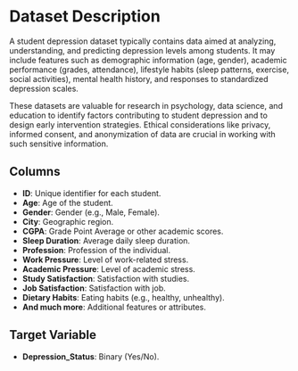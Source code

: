 #  Dataset Description
A student depression dataset typically contains data aimed at analyzing, understanding, and predicting depression levels among students. It may include features such as demographic information (age, gender), academic performance (grades, attendance), lifestyle habits (sleep patterns, exercise, social activities), mental health history, and responses to standardized depression scales.

These datasets are valuable for research in psychology, data science, and education to identify factors contributing to student depression and to design early intervention strategies. Ethical considerations like privacy, informed consent, and anonymization of data are crucial in working with such sensitive information.



## Columns
- **ID**: Unique identifier for each student.
- **Age**: Age of the student.
- **Gender**: Gender (e.g., Male, Female).
- **City**: Geographic region.
- **CGPA**: Grade Point Average or other academic scores.
- **Sleep Duration**: Average daily sleep duration.
- **Profession**: Profession of the individual.
- **Work Pressure**: Level of work-related stress.
- **Academic Pressure**: Level of academic stress.
- **Study Satisfaction**: Satisfaction with studies.
- **Job Satisfaction**: Satisfaction with job.
- **Dietary Habits**: Eating habits (e.g., healthy, unhealthy).
- **And much more**: Additional features or attributes.

## Target Variable
- **Depression_Status**: Binary (Yes/No).
